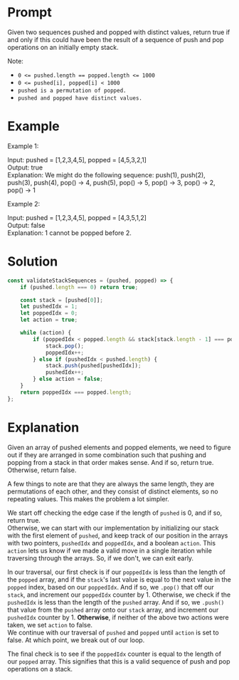 # Prompt
Given two sequences pushed and popped with distinct values, return true if and only if this could have been the result of a sequence of push and pop operations on an initially empty stack. 

Note:

- ```0 <= pushed.length == popped.length <= 1000```
- ```0 <= pushed[i], popped[i] < 1000```
- ```pushed is a permutation of popped.```
- ```pushed and popped have distinct values.```

# Example
Example 1:

Input: pushed = [1,2,3,4,5], popped = [4,5,3,2,1]<br>
Output: true<br>
Explanation: We might do the following sequence:
push(1), push(2), push(3), push(4), pop() -> 4,
push(5), pop() -> 5, pop() -> 3, pop() -> 2, pop() -> 1

Example 2:

Input: pushed = [1,2,3,4,5], popped = [4,3,5,1,2]<br>
Output: false<br>
Explanation: 1 cannot be popped before 2.

# Solution

```javascript
const validateStackSequences = (pushed, popped) => {
    if (pushed.length === 0) return true;

    const stack = [pushed[0]];
    let pushedIdx = 1;
    let poppedIdx = 0;
    let action = true;

    while (action) {
        if (poppedIdx < popped.length && stack[stack.length - 1] === popped[poppedIdx]) {
            stack.pop();
            poppedIdx++;
        } else if (pushedIdx < pushed.length) {
            stack.push(pushed[pushedIdx]);
            pushedIdx++;
        } else action = false;
    }
    return poppedIdx === popped.length;
};
```

# Explanation
Given an array of pushed elements and popped elements, we need to figure out if they are arranged in some combination such that pushing and popping from a stack in that order makes sense. And if so, return true. Otherwise, return false.

A few things to note are that they are always the same length, they are permutations of each other, and they consist of distinct elements, so no repeating values. This makes the problem a lot simpler.

We start off checking the edge case if the length of `pushed` is 0, and if so, return true. <br>Otherwise, we can start with our implementation by initializing our stack with the first element of `pushed`, and keep track of our position in the arrays with two pointers, `pushedIdx` and `poppedIdx`, and a boolean `action`. This `action` lets us know if we made a valid move in a single iteration while traversing through the arrays. So, if we don't, we can exit early.

In our traversal, our first check is if our `poppedIdx` is less than the length of the `popped` array, and if the `stack`'s last value is equal to the next value in the `popped` index, based on our `poppedIdx`. And if so, we `.pop()` that off our `stack`, and increment our `poppedIdx` counter by 1. Otherwise, we check if the `pushedIdx` is less than the length of the `pushed` array. And if so, we `.push()` that value from the `pushed` array onto our `stack` array, and increment our `pushedIdx` counter by 1. **Otherwise**, if neither of the above two actions were taken, we set `action` to false.<br>We continue with our traversal of `pushed` and `popped` until `action` is set to false. At which point, we break out of our loop.

The final check is to see if the `poppedIdx` counter is equal to the length of our `popped` array. This signifies that this is a valid sequence of push and pop operations on a stack.
